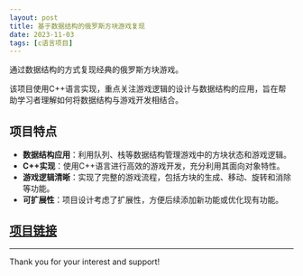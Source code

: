 ```yaml
---
layout: post
title: 基于数据结构的俄罗斯方块游戏复现
date: 2023-11-03
tags: [c语言项目]
---
```

通过数据结构的方式复现经典的俄罗斯方块游戏。

该项目使用C++语言实现，重点关注游戏逻辑的设计与数据结构的应用，旨在帮助学习者理解如何将数据结构与游戏开发相结合。

## 项目特点
- **数据结构应用**：利用队列、栈等数据结构管理游戏中的方块状态和游戏逻辑。
- **C++实现**：使用C++语言进行高效的游戏开发，充分利用其面向对象特性。
- **游戏逻辑清晰**：实现了完整的游戏流程，包括方块的生成、移动、旋转和消除等功能。
- **可扩展性**：项目设计考虑了扩展性，方便后续添加新功能或优化现有功能。

## [项目链接](https://github.com/CristaLeeyt/Tetris-game-reproduction-based-on-data-structure) 

---
Thank you for your interest and support!

